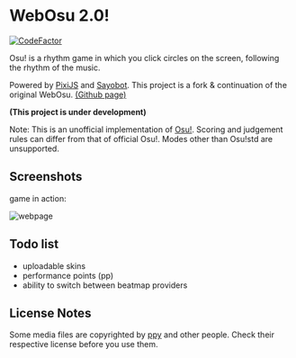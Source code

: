 # WebOsu 2.0!

[![CodeFactor](https://www.codefactor.io/repository/github/webosu-2/webosu-2.github.io/badge)](https://www.codefactor.io/repository/github/webosu-2/webosu-2.github.io)



Osu! is a rhythm game in which you click circles on the screen, following the rhythm of the music.


Powered by [PixiJS](https://www.pixijs.com) and [Sayobot](https://osu.sayobot.cn). This project is a fork & continuation of the original WebOsu. [(Github page)](https://github.com/111116/webosu)

**(This project is under development)**

Note: This is an unofficial implementation of [Osu!](https://osu.ppy.sh). Scoring and judgement rules can differ from that of official Osu!. Modes other than Osu!std are unsupported.

## Screenshots

game in action:

![webpage](screenshots/clip3.gif)

## Todo list

- uploadable skins
- performance points (pp)
- ability to switch between beatmap providers

## License Notes

Some media files are copyrighted by [ppy](https://github.com/ppy/) and other people. Check their respective license before you use them.
